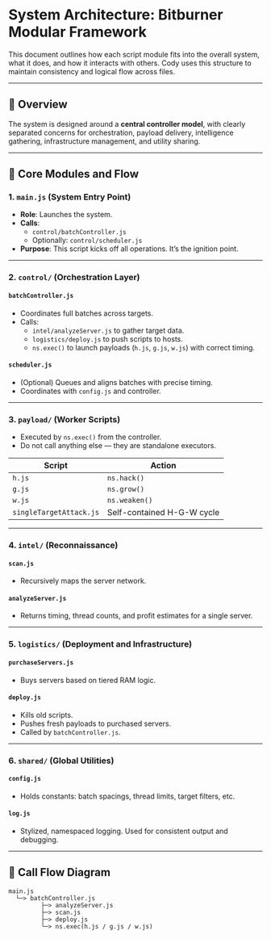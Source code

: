 # System Architecture: Bitburner Modular Framework

This document outlines how each script module fits into the overall system, what it does, and how it interacts with others. Cody uses this structure to maintain consistency and logical flow across files.

---

## 🚀 Overview

The system is designed around a **central controller model**, with clearly separated concerns for orchestration, payload delivery, intelligence gathering, infrastructure management, and utility sharing.

---

## 🧠 Core Modules and Flow

### 1. `main.js` (System Entry Point)
- **Role**: Launches the system.
- **Calls**:
  - `control/batchController.js`
  - Optionally: `control/scheduler.js`
- **Purpose**: This script kicks off all operations. It’s the ignition point.

---

### 2. `control/` (Orchestration Layer)

#### `batchController.js`
- Coordinates full batches across targets.
- Calls:
  - `intel/analyzeServer.js` to gather target data.
  - `logistics/deploy.js` to push scripts to hosts.
  - `ns.exec()` to launch payloads (`h.js`, `g.js`, `w.js`) with correct timing.

#### `scheduler.js`
- (Optional) Queues and aligns batches with precise timing.
- Coordinates with `config.js` and controller.

---

### 3. `payload/` (Worker Scripts)
- Executed by `ns.exec()` from the controller.
- Do not call anything else — they are standalone executors.
  
| Script | Action        |
|--------|---------------|
| `h.js` | `ns.hack()`   |
| `g.js` | `ns.grow()`   |
| `w.js` | `ns.weaken()` |
| `singleTargetAttack.js` | Self-contained H-G-W cycle |

---

### 4. `intel/` (Reconnaissance)

#### `scan.js`
- Recursively maps the server network.

#### `analyzeServer.js`
- Returns timing, thread counts, and profit estimates for a single server.

---

### 5. `logistics/` (Deployment and Infrastructure)

#### `purchaseServers.js`
- Buys servers based on tiered RAM logic.

#### `deploy.js`
- Kills old scripts.
- Pushes fresh payloads to purchased servers.
- Called by `batchController.js`.

---

### 6. `shared/` (Global Utilities)

#### `config.js`
- Holds constants: batch spacings, thread limits, target filters, etc.

#### `log.js`
- Stylized, namespaced logging. Used for consistent output and debugging.

---

## 🔁 Call Flow Diagram

```plaintext
main.js
  └─> batchController.js
         ├─> analyzeServer.js
         ├─> scan.js
         ├─> deploy.js
         └─> ns.exec(h.js / g.js / w.js)
